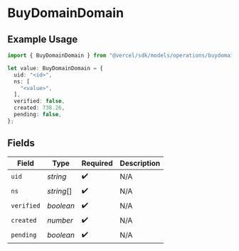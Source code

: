 # BuyDomainDomain

## Example Usage

```typescript
import { BuyDomainDomain } from "@vercel/sdk/models/operations/buydomain.js";

let value: BuyDomainDomain = {
  uid: "<id>",
  ns: [
    "<value>",
  ],
  verified: false,
  created: 738.26,
  pending: false,
};
```

## Fields

| Field              | Type               | Required           | Description        |
| ------------------ | ------------------ | ------------------ | ------------------ |
| `uid`              | *string*           | :heavy_check_mark: | N/A                |
| `ns`               | *string*[]         | :heavy_check_mark: | N/A                |
| `verified`         | *boolean*          | :heavy_check_mark: | N/A                |
| `created`          | *number*           | :heavy_check_mark: | N/A                |
| `pending`          | *boolean*          | :heavy_check_mark: | N/A                |